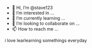 - 👋 Hi, I’m @stave123
- 👀 I’m interested in ...
- 🌱 I’m currently learning ...
- 💞️ I’m looking to collaborate on ...
- 📫 How to reach me ...

<!---
stave123/stave123 is a ✨ special ✨ repository because its `README.md` (this file) appears on your GitHub profile.
You can click the Preview link to take a look at your changes.
---> i love learlearning somethings everyday
